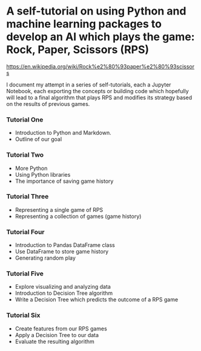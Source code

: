 # A self-tutorial on using Python and machine learning packages to develop an AI which plays the game: Rock, Paper, Scissors (RPS)
https://en.wikipedia.org/wiki/Rock%e2%80%93paper%e2%80%93scissors

I document my attempt in a series of self-tutorials, each a Jupyter Notebook, each exporting the concepts or building code which hopefully will lead to a final algorithm that plays RPS and modifies its strategy based on the results of previous games.

### Tutorial One
* Introduction to Python and Markdown. 
* Outline of our goal

### Tutorial Two
* More Python
* Using Python libraries
* The importance of saving game history

### Tutorial Three
* Representing a single game of RPS
* Representing a collection of games (game history)

### Tutorial Four
* Introduction to Pandas DataFrame class
* Use DataFrame to store game history
* Generating random play

### Tutorial Five
* Explore visualizing and analyzing data
* Introduction to Decision Tree algorithm
* Write a Decision Tree which predicts the outcome of a RPS game

### Tutorial  Six
* Create features from our RPS games
* Apply a Decision Tree to our data
* Evaluate the resulting algorithm

